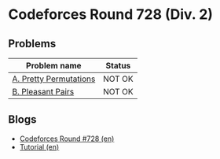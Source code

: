 # Codeforces Round 728 (Div. 2)

## Problems

|Problem name|Status|
|------------|---------|
| [A. Pretty Permutations](problems/A._Pretty_Permutations.md)|NOT OK|
| [B. Pleasant Pairs](problems/B._Pleasant_Pairs.md)|NOT OK|
## Blogs

- [Codeforces Round #728 (en)](blogs/Codeforces_Round_728_(en).md)
- [Tutorial (en)](blogs/Tutorial_(en).md)

